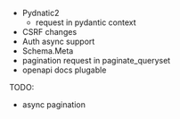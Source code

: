  - Pydnatic2
   - request in pydantic context
 - CSRF changes
 - Auth async support
 - Schema.Meta
 - pagination request in paginate_queryset
 - openapi docs plugable

TODO:
 - async pagination

